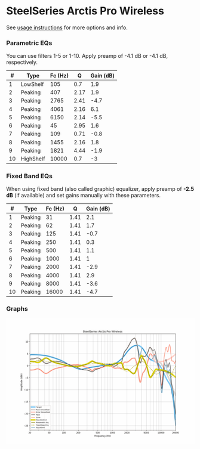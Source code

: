 # SteelSeries Arctis Pro Wireless
See [usage instructions](https://github.com/jaakkopasanen/AutoEq#usage) for more options and info.

### Parametric EQs
You can use filters 1-5 or 1-10. Apply preamp of -4.1 dB or -4.1 dB, respectively.

|   # | Type      |   Fc (Hz) |    Q |   Gain (dB) |
|-----|-----------|-----------|------|-------------|
|   1 | LowShelf  |       105 | 0.7  |         1.9 |
|   2 | Peaking   |       407 | 2.17 |         1.9 |
|   3 | Peaking   |      2765 | 2.41 |        -4.7 |
|   4 | Peaking   |      4061 | 2.16 |         6.1 |
|   5 | Peaking   |      6150 | 2.14 |        -5.5 |
|   6 | Peaking   |        45 | 2.95 |         1.6 |
|   7 | Peaking   |       109 | 0.71 |        -0.8 |
|   8 | Peaking   |      1455 | 2.16 |         1.8 |
|   9 | Peaking   |      1821 | 4.44 |        -1.9 |
|  10 | HighShelf |     10000 | 0.7  |        -3   |

### Fixed Band EQs
When using fixed band (also called graphic) equalizer, apply preamp of **-2.5 dB** (if available) and set gains manually with these parameters.

|   # | Type    |   Fc (Hz) |    Q |   Gain (dB) |
|-----|---------|-----------|------|-------------|
|   1 | Peaking |        31 | 1.41 |         2.1 |
|   2 | Peaking |        62 | 1.41 |         1.7 |
|   3 | Peaking |       125 | 1.41 |        -0.7 |
|   4 | Peaking |       250 | 1.41 |         0.3 |
|   5 | Peaking |       500 | 1.41 |         1.1 |
|   6 | Peaking |      1000 | 1.41 |         1   |
|   7 | Peaking |      2000 | 1.41 |        -2.9 |
|   8 | Peaking |      4000 | 1.41 |         2.9 |
|   9 | Peaking |      8000 | 1.41 |        -3.6 |
|  10 | Peaking |     16000 | 1.41 |        -4.7 |

### Graphs
![](./SteelSeries%20Arctis%20Pro%20Wireless.png)

